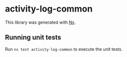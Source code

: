# activity-log-common

This library was generated with [Nx](https://nx.dev).

## Running unit tests

Run `nx test activity-log-common` to execute the unit tests.
